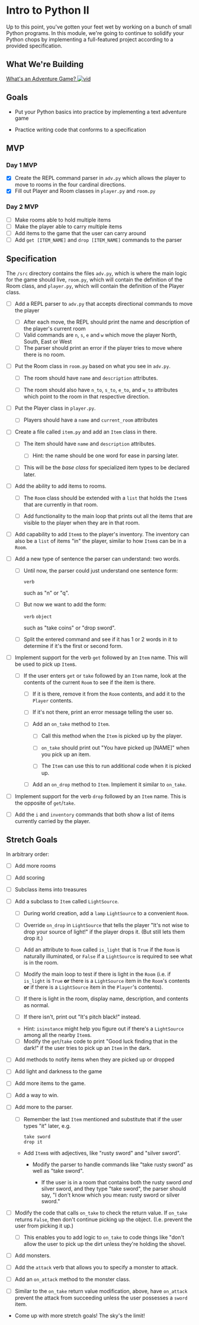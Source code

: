 # Intro to Python II

Up to this point, you've gotten your feet wet by working on a bunch of small Python programs. In this module, we're going to continue to solidify your Python chops by implementing a full-featured project according to a provided specification.


## What We're Building
[What's an Adventure Game? ![vid](https://tk-assets.lambdaschool.com/7928cdb4-b8a3-45a6-b231-5b9d1fc1e002_ScreenShot2019-03-22at5.47.28PM.png)](https://youtu.be/WaZccFqJUT8)


## Goals

* Put your Python basics into practice by implementing a text adventure game

* Practice writing code that conforms to a specification


## MVP

### Day 1 MVP

* [X] Create the REPL command parser in `adv.py` which allows the player to move to rooms
  in the four cardinal directions.
* [X] Fill out Player and Room classes in `player.py` and `room.py`

### Day 2 MVP

* [ ] Make rooms able to hold multiple items
* [ ] Make the player able to carry multiple items
* [ ] Add items to the game that the user can carry around
* [ ] Add `get [ITEM_NAME]` and `drop [ITEM_NAME]` commands to the parser

## Specification

The `/src` directory contains the files `adv.py`, which is where the main logic for the game should live, `room.py`, which will contain the definition of the Room class, and `player.py`, which will contain the definition of the Player class.


* [ ] Add a REPL parser to `adv.py` that accepts directional commands to move the player
  * [ ] After each move, the REPL should print the name and description of the player's current room
  * [ ] Valid commands are `n`, `s`, `e` and `w` which move the player North, South, East or West
  * [ ] The parser should print an error if the player tries to move where there is no room.

* [ ] Put the Room class in `room.py` based on what you see in `adv.py`.

  * [ ] The room should have `name` and `description` attributes.

  * [ ] The room should also have `n_to`, `s_to`, `e_to`, and `w_to` attributes
    which point to the room in that respective direction.

* [ ] Put the Player class in `player.py`.
  * [ ] Players should have a `name` and `current_room` attributes


* [ ] Create a file called `item.py` and add an `Item` class in there.

  * [ ] The item should have `name` and `description` attributes.

     * [ ] Hint: the name should be one word for ease in parsing later.

  * [ ] This will be the _base class_ for specialized item types to be declared
    later.

* [ ] Add the ability to add items to rooms.

  * [ ] The `Room` class should be extended with a `list` that holds the `Item`s
    that are currently in that room.

  * [ ] Add functionality to the main loop that prints out all the items that are
    visible to the player when they are in that room.

* [ ] Add capability to add `Item`s to the player's inventory. The inventory can
  also be a `list` of items "in" the player, similar to how `Item`s can be in a
  `Room`.

* [ ] Add a new type of sentence the parser can understand: two words.

  * [ ] Until now, the parser could just understand one sentence form:

     `verb`

    such as "n" or "q".

  * [ ] But now we want to add the form:

    `verb` `object`

    such as "take coins" or "drop sword".

  * [ ] Split the entered command and see if it has 1 or 2 words in it to determine
    if it's the first or second form.

* [ ] Implement support for the verb `get` followed by an `Item` name. This will be
  used to pick up `Item`s.

  * [ ] If the user enters `get` or `take` followed by an `Item` name, look at the
    contents of the current `Room` to see if the item is there.

     * [ ] If it is there, remove it from the `Room` contents, and add it to the
       `Player` contents.

     * [ ] If it's not there, print an error message telling the user so.

     * [ ] Add an `on_take` method to `Item`.

        * [ ] Call this method when the `Item` is picked up by the player.

        * [ ] `on_take` should print out "You have picked up [NAME]" when you pick up an item.

        * [ ] The `Item` can use this to run additional code when it is picked up.

     * [ ] Add an `on_drop` method to `Item`. Implement it similar to `on_take`.

* [ ] Implement support for the verb `drop` followed by an `Item` name. This is the
  opposite of `get`/`take`.

* [ ] Add the `i` and `inventory` commands that both show a list of items currently
  carried by the player.


## Stretch Goals

In arbitrary order:

* [ ] Add more rooms

* [ ] Add scoring

* [ ] Subclass items into treasures

* [ ] Add a subclass to `Item` called `LightSource`.

  * [ ] During world creation, add a `lamp` `LightSource` to a convenient `Room`.

  * [ ] Override `on_drop` in `LightSource` that tells the player "It's not wise to
  drop your source of light!" if the player drops it. (But still lets them drop
  it.)

  * [ ] Add an attribute to `Room` called `is_light` that is `True` if the `Room` is
  naturally illuminated, or `False` if a `LightSource` is required to see what
  is in the room.

  * [ ] Modify the main loop to test if there is light in the `Room` (i.e. if
    `is_light` is `True` **or** there is a `LightSource` item in the `Room`'s
    contents **or** if there is a `LightSource` item in the `Player`'s contents).

  * [ ] If there is light in the room, display name, description, and contents as
    normal.

  * [ ] If there isn't, print out "It's pitch black!" instead.

  * Hint: `isinstance` might help you figure out if there's a `LightSource`
    among all the nearby `Item`s.

  * [ ] Modify the `get`/`take` code to print "Good luck finding that in the dark!" if
  the user tries to pick up an `Item` in the dark.

* [ ] Add methods to notify items when they are picked up or dropped

* [ ] Add light and darkness to the game

* [ ] Add more items to the game.

* [ ] Add a way to win.

* [ ] Add more to the parser.

  * [ ] Remember the last `Item` mentioned and substitute that if the user types
    "it" later, e.g.

    ```
    take sword
    drop it
    ```

  * Add `Item`s with adjectives, like "rusty sword" and "silver sword".

    * Modify the parser to handle commands like "take rusty sword" as well as
      "take sword".

      * If the user is in a room that contains both the rusty sword _and_ silver
        sword, and they type "take sword", the parser should say, "I don't know
        which you mean: rusty sword or silver sword."

* [ ] Modify the code that calls `on_take` to check the return value. If `on_take`
  returns `False`, then don't continue picking up the object. (I.e. prevent the
  user from picking it up.)

  * [ ] This enables you to add logic to `on_take` to code things like "don't allow
    the user to pick up the dirt unless they're holding the shovel.

* [ ] Add monsters.

* [ ] Add the `attack` verb that allows you to specify a monster to attack.

* [ ] Add an `on_attack` method to the monster class.

* [ ] Similar to the `on_take` return value modification, above, have `on_attack`
  prevent the attack from succeeding unless the user possesses a `sword` item.

* Come up with more stretch goals! The sky's the limit!
